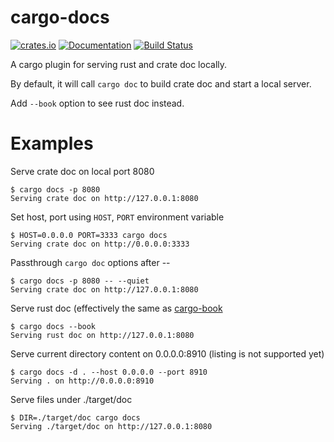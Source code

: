 cargo-docs
==========

[![crates.io](https://img.shields.io/crates/v/cargo-docs.svg)](https://crates.io/crates/cargo-docs)
[![Documentation](https://docs.rs/cargo-docs/badge.svg)](https://docs.rs/cargo-docs)
[![Build Status](https://travis-ci.org/btwiuse/cargo-docs.svg?branch=master)](https://travis-ci.org/btwiuse/cargo-docs)

A cargo plugin for serving rust and crate doc locally.

By default, it will call `cargo doc` to build crate doc and start a local server.

Add `--book` option to see rust doc instead.

# Examples

Serve crate doc on local port 8080
```
$ cargo docs -p 8080
Serving crate doc on http://127.0.0.1:8080
```

Set host, port using `HOST`, `PORT` environment variable
```
$ HOST=0.0.0.0 PORT=3333 cargo docs
Serving crate doc on http://0.0.0.0:3333
```

Passthrough `cargo doc` options after --
```
$ cargo docs -p 8080 -- --quiet
Serving crate doc on http://127.0.0.1:8080
```

Serve rust doc (effectively the same as [cargo-book](https://crates.io/crates/cargo-book)
```
$ cargo docs --book
Serving rust doc on http://127.0.0.1:8080
```

Serve current directory content on 0.0.0.0:8910 (listing is not supported yet)
```
$ cargo docs -d . --host 0.0.0.0 --port 8910
Serving . on http://0.0.0.0:8910
```

Serve files under ./target/doc
```
$ DIR=./target/doc cargo docs
Serving ./target/doc on http://127.0.0.1:8080
```
